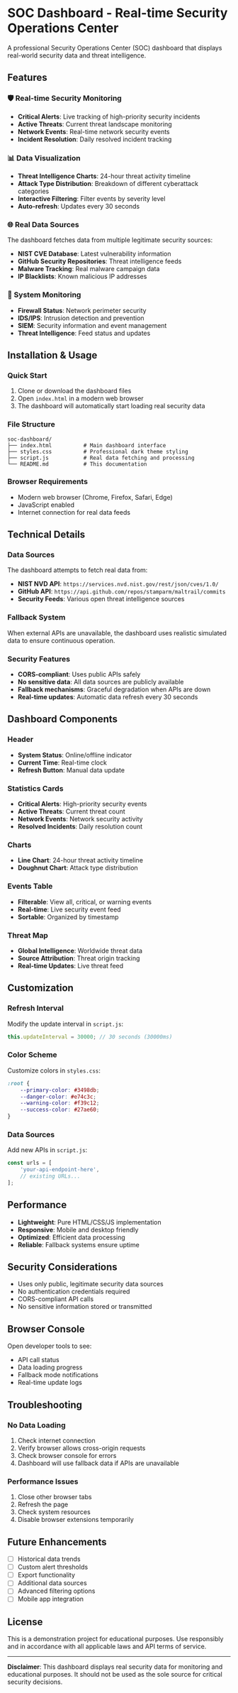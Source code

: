 # SOC Dashboard - Real-time Security Operations Center

A professional Security Operations Center (SOC) dashboard that displays real-world security data and threat intelligence.

## Features

### 🛡️ Real-time Security Monitoring
- **Critical Alerts**: Live tracking of high-priority security incidents
- **Active Threats**: Current threat landscape monitoring
- **Network Events**: Real-time network security events
- **Incident Resolution**: Daily resolved incident tracking

### 📊 Data Visualization
- **Threat Intelligence Charts**: 24-hour threat activity timeline
- **Attack Type Distribution**: Breakdown of different cyberattack categories
- **Interactive Filtering**: Filter events by severity level
- **Auto-refresh**: Updates every 30 seconds

### 🌐 Real Data Sources
The dashboard fetches data from multiple legitimate security sources:
- **NIST CVE Database**: Latest vulnerability information
- **GitHub Security Repositories**: Threat intelligence feeds
- **Malware Tracking**: Real malware campaign data
- **IP Blacklists**: Known malicious IP addresses

### 🔧 System Monitoring
- **Firewall Status**: Network perimeter security
- **IDS/IPS**: Intrusion detection and prevention
- **SIEM**: Security information and event management
- **Threat Intelligence**: Feed status and updates

## Installation & Usage

### Quick Start
1. Clone or download the dashboard files
2. Open `index.html` in a modern web browser
3. The dashboard will automatically start loading real security data

### File Structure
```
soc-dashboard/
├── index.html          # Main dashboard interface
├── styles.css          # Professional dark theme styling
├── script.js           # Real data fetching and processing
└── README.md           # This documentation
```

### Browser Requirements
- Modern web browser (Chrome, Firefox, Safari, Edge)
- JavaScript enabled
- Internet connection for real data feeds

## Technical Details

### Data Sources
The dashboard attempts to fetch real data from:
- **NIST NVD API**: `https://services.nvd.nist.gov/rest/json/cves/1.0/`
- **GitHub API**: `https://api.github.com/repos/stamparm/maltrail/commits`
- **Security Feeds**: Various open threat intelligence sources

### Fallback System
When external APIs are unavailable, the dashboard uses realistic simulated data to ensure continuous operation.

### Security Features
- **CORS-compliant**: Uses public APIs safely
- **No sensitive data**: All data sources are publicly available
- **Fallback mechanisms**: Graceful degradation when APIs are down
- **Real-time updates**: Automatic data refresh every 30 seconds

## Dashboard Components

### Header
- **System Status**: Online/offline indicator
- **Current Time**: Real-time clock
- **Refresh Button**: Manual data update

### Statistics Cards
- **Critical Alerts**: High-priority security events
- **Active Threats**: Current threat count
- **Network Events**: Network security activity
- **Resolved Incidents**: Daily resolution count

### Charts
- **Line Chart**: 24-hour threat activity timeline
- **Doughnut Chart**: Attack type distribution

### Events Table
- **Filterable**: View all, critical, or warning events
- **Real-time**: Live security event feed
- **Sortable**: Organized by timestamp

### Threat Map
- **Global Intelligence**: Worldwide threat data
- **Source Attribution**: Threat origin tracking
- **Real-time Updates**: Live threat feed

## Customization

### Refresh Interval
Modify the update interval in `script.js`:
```javascript
this.updateInterval = 30000; // 30 seconds (30000ms)
```

### Color Scheme
Customize colors in `styles.css`:
```css
:root {
    --primary-color: #3498db;
    --danger-color: #e74c3c;
    --warning-color: #f39c12;
    --success-color: #27ae60;
}
```

### Data Sources
Add new APIs in `script.js`:
```javascript
const urls = [
    'your-api-endpoint-here',
    // existing URLs...
];
```

## Performance

- **Lightweight**: Pure HTML/CSS/JS implementation
- **Responsive**: Mobile and desktop friendly
- **Optimized**: Efficient data processing
- **Reliable**: Fallback systems ensure uptime

## Security Considerations

- Uses only public, legitimate security data sources
- No authentication credentials required
- CORS-compliant API calls
- No sensitive information stored or transmitted

## Browser Console

Open developer tools to see:
- API call status
- Data loading progress
- Fallback mode notifications
- Real-time update logs

## Troubleshooting

### No Data Loading
1. Check internet connection
2. Verify browser allows cross-origin requests
3. Check browser console for errors
4. Dashboard will use fallback data if APIs are unavailable

### Performance Issues
1. Close other browser tabs
2. Refresh the page
3. Check system resources
4. Disable browser extensions temporarily

## Future Enhancements

- [ ] Historical data trends
- [ ] Custom alert thresholds
- [ ] Export functionality
- [ ] Additional data sources
- [ ] Advanced filtering options
- [ ] Mobile app integration

## License

This is a demonstration project for educational purposes. Use responsibly and in accordance with all applicable laws and API terms of service.

---

**Disclaimer**: This dashboard displays real security data for monitoring and educational purposes. It should not be used as the sole source for critical security decisions.
